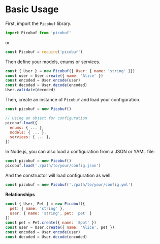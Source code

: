# Basic Usage

First, import the `Picobuf` library.

```js
import Picobuf from 'picobuf'
```
or
```js
const Picobuf = require('picobuf')
```

Then define your models, enums or services.

```js
const { User } = new Picobuf({ User: { name: 'string' }})
const user = User.create({ name: 'Alice' })
const encoded = User.encode(user)
const decoded = User.decode(encoded)
User.validate(decoded)
```

Then, create an instance of `Picobuf` and load your configuration.

```js
const picobuf = new Picobuf()

// Using an object for configuration
picobuf.load({
  enums: { ... },
  models: { ... },
  services: { ... },
})
```

In Node.js, you can also load a configuration from a JSON or YAML file:

```js
const picobuf = new Picobuf()
picobuf.load('./path/to/your/config.json')
```

And the constructor will load configuration as well:

```js
const picobuf = new Picobuf('./path/to/your/config.yml')
```

**Relationships**

```js
const { User, Pet } = new Picobuf({
  pet: { name: 'string' },
  user: { name: 'string', pet: 'pet' }
})
const pet = Pet.create({ name: 'Spot' })
const user = User.create({ name: 'Alice', pet })
const encoded = User.encode(user)
const decoded = User.decode(encoded)
```
